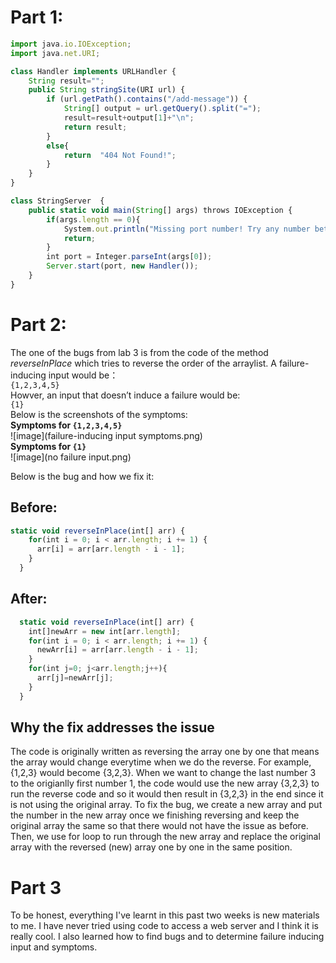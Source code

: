 # Part 1:
```js
import java.io.IOException;
import java.net.URI;

class Handler implements URLHandler {
    String result="";
    public String stringSite(URI url) {
        if (url.getPath().contains("/add-message")) {
            String[] output = url.getQuery().split("=");
            result=result+output[1]+"\n";
            return result;
        }
        else{
            return  "404 Not Found!";
        }
    }
}

class StringServer  {
    public static void main(String[] args) throws IOException {
        if(args.length == 0){
            System.out.println("Missing port number! Try any number between 1024 to 49151");
            return;
        }
        int port = Integer.parseInt(args[0]);
        Server.start(port, new Handler());
    }
}
```
# Part 2:
The one of the bugs from lab 3 is from the code of the method _reverseInPlace_ which tries to reverse the order of the arraylist.  A failure-inducing input would be：<br>
`{1,2,3,4,5}`<br>
Howver, an input that doesn’t induce a failure would be:<br>
`{1}`<br>
Below is the screenshots of the symptoms:<br>
__Symptoms for `{1,2,3,4,5}`__<br>
![image](failure-inducing input symptoms.png)<br>
__Symptoms for `{1}`__<br>
![image](no failure input.png)

Below is the bug and how we fix it:
## Before:
```js
static void reverseInPlace(int[] arr) {
    for(int i = 0; i < arr.length; i += 1) {
      arr[i] = arr[arr.length - i - 1];
    }
  }
```
## After:
```js
  static void reverseInPlace(int[] arr) {
    int[]newArr = new int[arr.length];
    for(int i = 0; i < arr.length; i += 1) {
      newArr[i] = arr[arr.length - i - 1];
    }
    for(int j=0; j<arr.length;j++){
      arr[j]=newArr[j];
    }
  }
```
## Why the fix addresses the issue
The code is originally written as reversing the array one by one that means the array would change everytime when we do the reverse. For example, {1,2,3} would 
become {3,2,3}. When we want to change the last number 3 to the origianlly first number 1, the code would use the new array {3,2,3} to run the reverse code and so it 
would then result in {3,2,3} in the end since it is not using the original array. To fix the bug, we create a new array and put the number in the new array once we finishing reversing and keep the original array the same so that there would not have the issue as before. Then, we use for loop to run through the new array and replace the original array with the reversed (new) array one by one in the same position.

# Part 3
To be honest, everything I've learnt in this past two weeks is new materials to me. I have never tried using code to access a web server and I think it is really cool. I also learned how to find bugs and to determine failure inducing input and symptoms.
